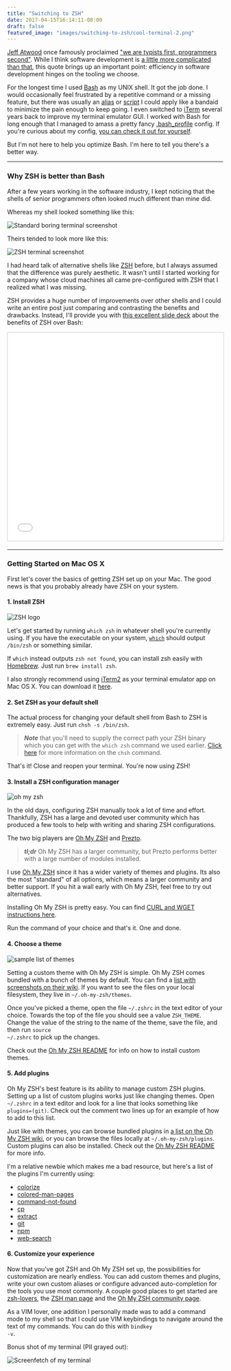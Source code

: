 ```yaml
---
title: "Switching to ZSH"
date: 2017-04-15T16:14:11-08:00
draft: false
featured_image: "images/switching-to-zsh/cool-terminal-2.png"
---
```


[Jeff Atwood](https://en.wikipedia.org/wiki/Jeff_Atwood) once famously proclaimed ["we are typists first, programmers second"](https://blog.codinghorror.com/we-are-typists-first-programmers-second/). While I think software development is [a little more complicated than that](https://developers.slashdot.org/story/10/12/25/2034201/Does-Typing-Speed-Really-Matter-For-Programmers), this quote brings up an important point: efficiency in software development hinges on the tooling we choose.

For the longest time I used [Bash](https://en.wikipedia.org/wiki/Bash_%28Unix_shell%29) as my UNIX shell. It got the job done. I would occasionally feel frustrated by a repetitive command or a missing feature, but there was usually an [alias](http://www.tldp.org/LDP/abs/html/aliases.html) or [script](http://tldp.org/HOWTO/Bash-Prog-Intro-HOWTO.html) I could apply like a bandaid to minimize the pain enough to keep going. I even switched to [iTerm](https://iterm2.com/) several years back to improve my terminal emulator GUI. I worked with Bash for long enough that I managed to amass a pretty fancy [.bash_profile](http://www.joshstaiger.org/archives/2005/07/bash_profile_vs.html) config. If you're curious about my config, [you can check it out for yourself](https://gist.github.com/zpalexander/213a0b53b4bc128c0410195a79a6ea51).

But I'm not here to help you optimize Bash. I'm here to tell you there's a better way.

---

### Why ZSH is better than Bash

After a few years working in the software industry, I kept noticing that the shells of senior programmers often looked much different than mine did.

Whereas my shell looked something like this:

![Standard boring terminal screenshot](/images/switching-to-zsh/terminal-mac.png)

Theirs tended to look more like this:

![ZSH terminal screenshot](https://cloud.githubusercontent.com/assets/2618447/6316862/70f58fb6-ba03-11e4-82c9-c083bf9a6574.png)

I had heard talk of alternative shells like [ZSH](http://www.zsh.org/) before, but I always assumed that the difference was purely aesthetic. It wasn't until I started working for a company whose cloud machines all came pre-configured with ZSH that I realized what I was missing.

ZSH provides a huge number of improvements over other shells and I could write an entire post just comparing and contrasting the benefits and drawbacks. Instead, I'll provide you with [this excellent slide deck](//www.slideshare.net/jaguardesignstudio/why-zsh-is-cooler-than-your-shell-16194692) about the benefits of ZSH over Bash:

<iframe src="//www.slideshare.net/slideshow/embed_code/key/1XBPbsul67hF67" width="595" height="485" frameborder="0" marginwidth="0" marginheight="0" scrolling="no" style="border:1px solid #CCC; border-width:1px; margin-bottom:5px; max-width: 100%;" allowfullscreen> </iframe>

---

### Getting Started on Mac OS X

First let's cover the basics of getting ZSH set up on your Mac. The good news is that you probably already have ZSH on your system.

#### 1. Install ZSH

![ZSH logo](https://ih0.redbubble.net/image.154489147.8220/flat,800x800,075,f.jpg)

Let's get started by running <code>which zsh</code> in whatever shell you're currently using. If you have the executable on your system, <code>[which](https://linux.die.net/man/1/which)</code> should output <code>/bin/zsh</code> or something similar.

If <code>which</code> instead outputs <code>zsh not found</code>, you can install zsh easily with [Homebrew](https://brew.sh/). Just run <code>brew install zsh</code>.

I also strongly recommend using [iTerm2](https://iterm2.com/) as your terminal emulator app on Mac OS X. You can download it [here](https://iterm2.com/downloads/stable/latest).

#### 2. Set ZSH as your default shell

The actual process for changing your default shell from Bash to ZSH is extremely easy. Just run <code>chsh -s /bin/zsh</code>.

>***Note*** that you'll need to supply the correct path your ZSH binary which you can get with the <code>which zsh</code> command we used earlier. [Click here](https://linux.die.net/man/1/chsh) for more information on the <code>chsh</code> command.

That's it! Close and reopen your terminal. You're now using ZSH!


#### 3. Install a ZSH configuration manager

![oh my zsh](https://camo.githubusercontent.com/5c385f15f3eaedb72cfcfbbaf75355b700ac0757/68747470733a2f2f73332e616d617a6f6e6177732e636f6d2f6f686d797a73682f6f682d6d792d7a73682d6c6f676f2e706e67)

In the old days, configuring ZSH manually took a lot of time and effort. Thankfully, ZSH has a large and devoted user community which has produced a few tools to help with writing and sharing ZSH configurations.

The two big players are [Oh My ZSH](http://ohmyz.sh/) and [Prezto](https://github.com/sorin-ionescu/prezto).

> ***tl;dr*** Oh My ZSH has a larger community, but Prezto performs better with a large number of modules installed.

I use [Oh My ZSH](http://ohmyz.sh/) since it has a wider variety of themes and plugins. Its also the most "standard" of all options, which means a larger community and better support. If you hit a wall early with Oh My ZSH, feel free to try out alternatives.

Installing Oh My ZSH is pretty easy. You can find [CURL and WGET instructions here](https://github.com/robbyrussell/oh-my-zsh#basic-installation).

Run the command of your choice and that's it. One and done.

#### 4. Choose a theme

![sample list of themes](/images/switching-to-zsh/zsh-theme-list-1.png)

Setting a custom theme with Oh My ZSH is simple. Oh My ZSH comes bundled with a bunch of themes by default. You can find a [list with screenshots on their wiki](https://github.com/robbyrussell/oh-my-zsh/wiki/themes). If you want to see the files on your local filesystem, they live in <code>~/.oh-my-zsh/themes</code>.

Once you've picked a theme, open the file <code>~/.zshrc</code> in the text editor of your choice. Towards the top of the file you should see a value <code>ZSH_THEME</code>. Change the value of the string to the name of the theme, save the file, and then run <code>source ~/.zshrc</code> to pick up the changes.

Check out the [Oh My ZSH README](https://github.com/robbyrussell/oh-my-zsh#custom-plugins-and-themes) for info on how to install custom themes.

#### 5. Add plugins

Oh My ZSH's best feature is its ability to manage custom ZSH plugins. Setting up a list of custom plugins works just like changing themes. Open <code>~/.zshrc</code> in a text editor and look for a line that looks something like <code>plugins=(git)</code>. Check out the comment two lines up for an example of how to add to this list.

Just like with themes, you can browse bundled plugins in [a list on the Oh My ZSH wiki](https://github.com/robbyrussell/oh-my-zsh/wiki/Plugins), or you can browse the files locally at <code>~/.oh-my-zsh/plugins</code>. Custom plugins can also be installed. Check out the [Oh My ZSH README](https://github.com/robbyrussell/oh-my-zsh#custom-plugins-and-themes) for more info.

I'm a relative newbie which makes me a bad resource, but here's a list of the plugins I'm currently using:

* [colorize](https://github.com/robbyrussell/oh-my-zsh/tree/master/plugins/colorize)
* [colored-man-pages](https://github.com/robbyrussell/oh-my-zsh/tree/master/plugins/colored-man-pages)
* [command-not-found](https://github.com/robbyrussell/oh-my-zsh/tree/master/plugins/command-not-found)
* [cp](https://github.com/robbyrussell/oh-my-zsh/tree/master/plugins/cp)
* [extract](https://github.com/robbyrussell/oh-my-zsh/tree/master/plugins/extract)
* [git](https://github.com/robbyrussell/oh-my-zsh/tree/master/plugins/git)
* [npm](https://github.com/robbyrussell/oh-my-zsh/tree/master/plugins/npm)
* [web-search](https://github.com/robbyrussell/oh-my-zsh/tree/master/plugins/web-search)

#### 6. Customize your experience

Now that you've got ZSH and Oh My ZSH set up, the possibilities for customization are nearly endless. You can add custom themes and plugins, write your own custom aliases or configure advanced auto-completion for the tools you use most commonly. A couple good places to get started are [zsh-lovers](https://grml.org/zsh/zsh-lovers.html), the [ZSH man page](https://linux.die.net/man/1/zsh) and the [Oh My ZSH community page](http://ohmyz.sh/community/).

As a VIM lover, one addition I personally made was to add a command mode to my shell so that I could use VIM keybindings to navigate around the text of my commands. You can do this with <code>bindkey -v</code>.

Bonus shot of my terminal (PII grayed out):

![Screenfetch of my terminal](/images/switching-to-zsh/my-terminal-screenshot-2.png)

